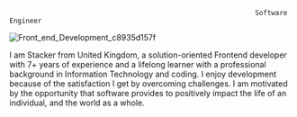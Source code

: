                                                                  Software Engineer
![Front_end_Development_c8935d157f](https://github.com/superstar951220/superstar951220/assets/140625296/97dd5fc6-040a-423b-919b-4bcdd53a1129)
                                                                    
I am Stacker from United Kingdom, a solution-oriented Frontend developer with 7+ years of experience and a lifelong learner with a professional background in Information Technology and coding.
I enjoy development because of the satisfaction I get by overcoming challenges. I am motivated by the opportunity that software provides to positively impact the life of an individual, and the world as a whole.


